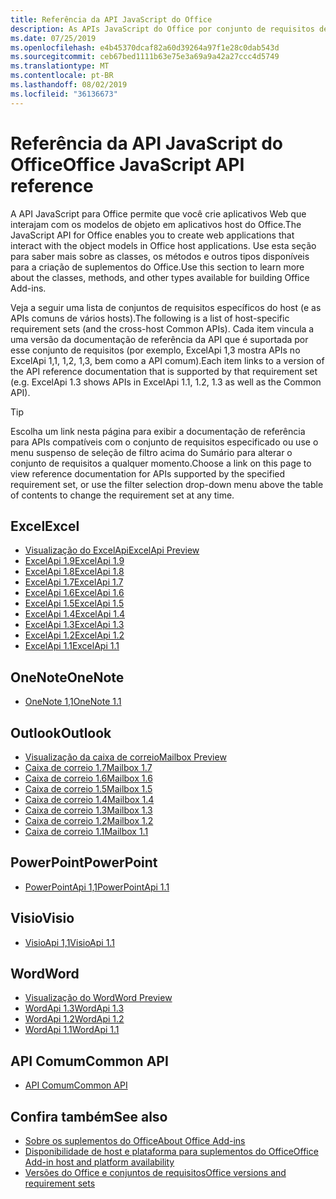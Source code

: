 ```yaml
---
title: Referência da API JavaScript do Office
description: As APIs JavaScript do Office por conjunto de requisitos de host
ms.date: 07/25/2019
ms.openlocfilehash: e4b45370dcaf82a60d39264a97f1e28c0dab543d
ms.sourcegitcommit: ceb67bed1111b63e75e3a69a9a42a27ccc4d5749
ms.translationtype: MT
ms.contentlocale: pt-BR
ms.lasthandoff: 08/02/2019
ms.locfileid: "36136673"
---
```

# <a name="office-javascript-api-reference"></a><span data-ttu-id="7b94d-103">Referência da API JavaScript do Office</span><span class="sxs-lookup"><span data-stu-id="7b94d-103">Office JavaScript API reference</span></span>

<span data-ttu-id="7b94d-104">A API JavaScript para Office permite que você crie aplicativos Web que interajam com os modelos de objeto em aplicativos host do Office.</span><span class="sxs-lookup"><span data-stu-id="7b94d-104">The JavaScript API for Office enables you to create web applications that interact with the object models in Office host applications.</span></span> <span data-ttu-id="7b94d-105">Use esta seção para saber mais sobre as classes, os métodos e outros tipos disponíveis para a criação de suplementos do Office.</span><span class="sxs-lookup"><span data-stu-id="7b94d-105">Use this section to learn more about the classes, methods, and other types available for building Office Add-ins.</span></span>

<span data-ttu-id="7b94d-106">Veja a seguir uma lista de conjuntos de requisitos específicos do host (e as APIs comuns de vários hosts).</span><span class="sxs-lookup"><span data-stu-id="7b94d-106">The following is a list of host-specific requirement sets (and the cross-host Common APIs).</span></span> <span data-ttu-id="7b94d-107">Cada item vincula a uma versão da documentação de referência da API que é suportada por esse conjunto de requisitos (por exemplo, ExcelApi 1,3 mostra APIs no ExcelApi 1,1, 1,2, 1,3, bem como a API comum).</span><span class="sxs-lookup"><span data-stu-id="7b94d-107">Each item links to a version of the API reference documentation that is supported by that requirement set (e.g. ExcelApi 1.3 shows APIs in ExcelApi 1.1, 1.2, 1.3 as well as the Common API).</span></span>

> [!TIP]
> <span data-ttu-id="7b94d-108">Escolha um link nesta página para exibir a documentação de referência para APIs compatíveis com o conjunto de requisitos especificado ou use o menu suspenso de seleção de filtro acima do Sumário para alterar o conjunto de requisitos a qualquer momento.</span><span class="sxs-lookup"><span data-stu-id="7b94d-108">Choose a link on this page to view reference documentation for APIs supported by the specified requirement set, or use the filter selection drop-down menu above the table of contents to change the requirement set at any time.</span></span>

## <a name="excel"></a><span data-ttu-id="7b94d-109">Excel</span><span class="sxs-lookup"><span data-stu-id="7b94d-109">Excel</span></span>

- [<span data-ttu-id="7b94d-110">Visualização do ExcelApi</span><span class="sxs-lookup"><span data-stu-id="7b94d-110">ExcelApi Preview</span></span>](/javascript/api/excel?view=excel-js-preview)
- [<span data-ttu-id="7b94d-111">ExcelApi 1.9</span><span class="sxs-lookup"><span data-stu-id="7b94d-111">ExcelApi 1.9</span></span>](/javascript/api/excel?view=excel-js-1.9)
- [<span data-ttu-id="7b94d-112">ExcelApi 1.8</span><span class="sxs-lookup"><span data-stu-id="7b94d-112">ExcelApi 1.8</span></span>](/javascript/api/excel?view=excel-js-1.8)
- [<span data-ttu-id="7b94d-113">ExcelApi 1.7</span><span class="sxs-lookup"><span data-stu-id="7b94d-113">ExcelApi 1.7</span></span>](/javascript/api/excel?view=excel-js-1.7)
- [<span data-ttu-id="7b94d-114">ExcelApi 1.6</span><span class="sxs-lookup"><span data-stu-id="7b94d-114">ExcelApi 1.6</span></span>](/javascript/api/excel?view=excel-js-1.6)
- [<span data-ttu-id="7b94d-115">ExcelApi 1.5</span><span class="sxs-lookup"><span data-stu-id="7b94d-115">ExcelApi 1.5</span></span>](/javascript/api/excel?view=excel-js-1.5)
- [<span data-ttu-id="7b94d-116">ExcelApi 1.4</span><span class="sxs-lookup"><span data-stu-id="7b94d-116">ExcelApi 1.4</span></span>](/javascript/api/excel?view=excel-js-1.4)
- [<span data-ttu-id="7b94d-117">ExcelApi 1.3</span><span class="sxs-lookup"><span data-stu-id="7b94d-117">ExcelApi 1.3</span></span>](/javascript/api/excel?view=excel-js-1.3)
- [<span data-ttu-id="7b94d-118">ExcelApi 1.2</span><span class="sxs-lookup"><span data-stu-id="7b94d-118">ExcelApi 1.2</span></span>](/javascript/api/excel?view=excel-js-1.2)
- [<span data-ttu-id="7b94d-119">ExcelApi 1.1</span><span class="sxs-lookup"><span data-stu-id="7b94d-119">ExcelApi 1.1</span></span>](/javascript/api/excel?view=excel-js-1.1)

## <a name="onenote"></a><span data-ttu-id="7b94d-120">OneNote</span><span class="sxs-lookup"><span data-stu-id="7b94d-120">OneNote</span></span>

- [<span data-ttu-id="7b94d-121">OneNote 1,1</span><span class="sxs-lookup"><span data-stu-id="7b94d-121">OneNote 1.1</span></span>](/javascript/api/onenote?view=onenote-js-1.1)

## <a name="outlook"></a><span data-ttu-id="7b94d-122">Outlook</span><span class="sxs-lookup"><span data-stu-id="7b94d-122">Outlook</span></span>

- [<span data-ttu-id="7b94d-123">Visualização da caixa de correio</span><span class="sxs-lookup"><span data-stu-id="7b94d-123">Mailbox Preview</span></span>](/javascript/api/outlook?view=outlook-js-preview)
- [<span data-ttu-id="7b94d-124">Caixa de correio 1.7</span><span class="sxs-lookup"><span data-stu-id="7b94d-124">Mailbox 1.7</span></span>](/javascript/api/outlook?view=outlook-js-1.7)
- [<span data-ttu-id="7b94d-125">Caixa de correio 1.6</span><span class="sxs-lookup"><span data-stu-id="7b94d-125">Mailbox 1.6</span></span>](/javascript/api/outlook?view=outlook-js-1.6)
- [<span data-ttu-id="7b94d-126">Caixa de correio 1.5</span><span class="sxs-lookup"><span data-stu-id="7b94d-126">Mailbox 1.5</span></span>](/javascript/api/outlook?view=outlook-js-1.5)
- [<span data-ttu-id="7b94d-127"> Caixa de correio 1.4</span><span class="sxs-lookup"><span data-stu-id="7b94d-127">Mailbox 1.4</span></span>](/javascript/api/outlook?view=outlook-js-1.4)
- [<span data-ttu-id="7b94d-128"> Caixa de correio 1.3</span><span class="sxs-lookup"><span data-stu-id="7b94d-128">Mailbox 1.3</span></span>](/javascript/api/outlook?view=outlook-js-1.3)
- [<span data-ttu-id="7b94d-129">Caixa de correio 1.2</span><span class="sxs-lookup"><span data-stu-id="7b94d-129">Mailbox 1.2</span></span>](/javascript/api/outlook?view=outlook-js-1.2)
- [<span data-ttu-id="7b94d-130"> Caixa de correio 1.1</span><span class="sxs-lookup"><span data-stu-id="7b94d-130">Mailbox 1.1</span></span>](/javascript/api/outlook?view=outlook-js-1.1)

## <a name="powerpoint"></a><span data-ttu-id="7b94d-131">PowerPoint</span><span class="sxs-lookup"><span data-stu-id="7b94d-131">PowerPoint</span></span>

- [<span data-ttu-id="7b94d-132">PowerPointApi 1,1</span><span class="sxs-lookup"><span data-stu-id="7b94d-132">PowerPointApi 1.1</span></span>](/javascript/api/powerpoint?view=powerpoint-js-1.1)

## <a name="visio"></a><span data-ttu-id="7b94d-133">Visio</span><span class="sxs-lookup"><span data-stu-id="7b94d-133">Visio</span></span>

- [<span data-ttu-id="7b94d-134">VisioApi 1,1</span><span class="sxs-lookup"><span data-stu-id="7b94d-134">VisioApi 1.1</span></span>](/javascript/api/visio?view=visio-js-1.1)

## <a name="word"></a><span data-ttu-id="7b94d-135">Word</span><span class="sxs-lookup"><span data-stu-id="7b94d-135">Word</span></span>

- [<span data-ttu-id="7b94d-136">Visualização do Word</span><span class="sxs-lookup"><span data-stu-id="7b94d-136">Word Preview</span></span>](/javascript/api/word?view=word-js-preview)
- [<span data-ttu-id="7b94d-137">WordApi 1.3</span><span class="sxs-lookup"><span data-stu-id="7b94d-137">WordApi 1.3</span></span>](/javascript/api/word?view=word-js-1.3)
- [<span data-ttu-id="7b94d-138">WordApi 1.2</span><span class="sxs-lookup"><span data-stu-id="7b94d-138">WordApi 1.2</span></span>](/javascript/api/word?view=word-js-1.2)
- [<span data-ttu-id="7b94d-139">WordApi 1.1</span><span class="sxs-lookup"><span data-stu-id="7b94d-139">WordApi 1.1</span></span>](/javascript/api/word?view=word-js-1.1)

## <a name="common-api"></a><span data-ttu-id="7b94d-140">API Comum</span><span class="sxs-lookup"><span data-stu-id="7b94d-140">Common API</span></span>

- [<span data-ttu-id="7b94d-141">API Comum</span><span class="sxs-lookup"><span data-stu-id="7b94d-141">Common API</span></span>](/javascript/api/office?view=common-js)

## <a name="see-also"></a><span data-ttu-id="7b94d-142">Confira também</span><span class="sxs-lookup"><span data-stu-id="7b94d-142">See also</span></span>

- [<span data-ttu-id="7b94d-143">Sobre os suplementos do Office</span><span class="sxs-lookup"><span data-stu-id="7b94d-143">About Office Add-ins</span></span>](/office/dev/add-ins/overview)
- [<span data-ttu-id="7b94d-144">Disponibilidade de host e plataforma para suplementos do Office</span><span class="sxs-lookup"><span data-stu-id="7b94d-144">Office Add-in host and platform availability</span></span>](/office/dev/add-ins/overview/office-add-in-availability)
- [<span data-ttu-id="7b94d-145">Versões do Office e conjuntos de requisitos</span><span class="sxs-lookup"><span data-stu-id="7b94d-145">Office versions and requirement sets</span></span>](/office/dev/add-ins/develop/office-versions-and-requirement-sets)
